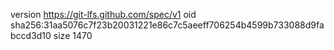 version https://git-lfs.github.com/spec/v1
oid sha256:31aa5076c7f23b20031221e86c7c5aeeff706254b4599b733088d9fabccd3d10
size 1470
